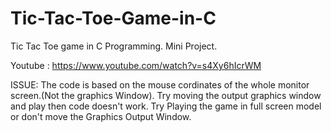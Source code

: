 # Tic-Tac-Toe-Game-in-C
Tic Tac Toe game in C Programming. Mini Project.


Youtube : https://www.youtube.com/watch?v=s4Xy6hIcrWM


ISSUE: The code is based on the mouse cordinates of the whole monitor screen.(Not the graphics Window). 
  Try moving the output graphics window and play then code doesn't work. 
  Try Playing the game in full screen model or don't move the Graphics Output Window.
  
